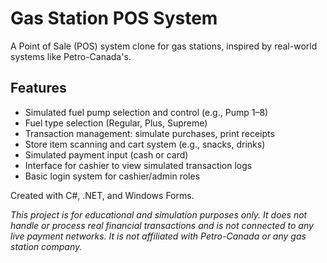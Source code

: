 # Gas Station POS System

A Point of Sale (POS) system clone for gas stations, inspired by real-world systems like Petro-Canada's.

## Features
- Simulated fuel pump selection and control (e.g., Pump 1–8)
- Fuel type selection (Regular, Plus, Supreme)
- Transaction management: simulate purchases, print receipts
- Store item scanning and cart system (e.g., snacks, drinks)
- Simulated payment input (cash or card)
- Interface for cashier to view simulated transaction logs
- Basic login system for cashier/admin roles

Created with C#, .NET, and Windows Forms.

*This project is for educational and simulation purposes only. It does not handle or process real financial transactions and is not connected to any live payment networks. It is not affiliated with Petro-Canada or any gas station company.*
